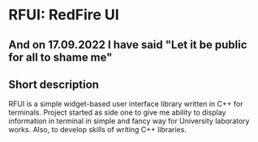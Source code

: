 # RFUI: RedFire UI
## And on 17.09.2022 I have said "Let it be public for all to shame me"
## Short description
RFUI is a simple widget-based user interface library written in C++ for terminals.
Project started as side one to give me ability to display information in terminal in simple and fancy way for University
laboratory works. Also, to develop skills of writing C++ libraries.
